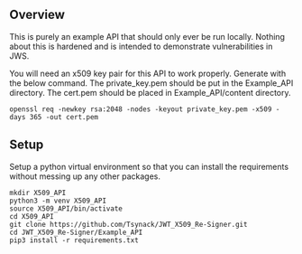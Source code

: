 ## Overview
This is purely an example API that should only ever be run locally. Nothing about this is hardened and is intended to demonstrate vulnerabilities in JWS.

You will need an x509 key pair for this API to work properly. Generate with the below command. 
    The private_key.pem should be put in the Example_API directory.
    The cert.pem should be placed in Example_API/content directory.

`openssl req -newkey rsa:2048 -nodes -keyout private_key.pem -x509 -days 365 -out cert.pem`

## Setup
Setup a python virtual environment so that you can install the requirements without messing up any other packages.

```
mkdir X509_API
python3 -m venv X509_API
source X509_API/bin/activate
cd X509_API
git clone https://github.com/Tsynack/JWT_X509_Re-Signer.git
cd JWT_X509_Re-Signer/Example_API
pip3 install -r requirements.txt
```
